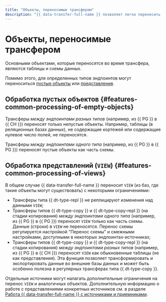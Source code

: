 ```yaml
---
title: "Объекты, переносимые трансфером"
description: "{{ data-transfer-full-name }} позволяет легко переносить данные таблиц, пустые объекты и представления."
---
```

# Объекты, переносимые трансфером

Основными объектами, которые переносятся во время трансфера, являются таблицы и схемы данных. 

Помимо этого, для определенных типов эндпоинтов могут переноситься [пустые объекты](#features-common-processing-of-empty-objects) или [представления](#features-common-processing-of-views).

## Обработка пустых объектов {#features-common-processing-of-empty-objects}

Трансферы _между эндпоинтами разных типов_ (например, из {{ PG }} в {{ CH }}) переносят только непустые объекты. Например, таблицы (в реляционных базах данных), не содержащие кортежей или содержащие нулевое число полей, не переносятся.

Трансферы _между эндпоинтами одного типа_ (например, из {{ PG }} в {{ PG }}) переносят пустые объекты как часть схемы.

## Обработка представлений (`VIEW`) {#features-common-processing-of-views}

В общем случае {{ data-transfer-full-name }} переносит `VIEW` (из баз, где такие объекты могут существовать) с некоторыми ограничениями:

* Трансферы типа {{ dt-type-repl }} не реплицируют изменения над данными `VIEW`;
* Трансферы типов {{ dt-type-copy }} и {{ dt-type-copy-repl }} (на стадии копирования) _между эндпоинтами одного типа_ (например, из {{ PG }} в {{ PG }}) переносят `VIEW` только как часть схемы. Данные (строки) в `VIEW` не переносятся. Перенос схемы регулируется настройкой "Перенос схемы" и смежными настройками, доступными в некоторых эндпоинтах-источниках;
* Трансферы типов {{ dt-type-copy }} и {{ dt-type-copy-repl }} (на стадии копирования) _между эндпоинтами разных типов_ (например, из {{ PG }} в {{ CH }}) переносят `VIEW` как обыкновенные таблицы (не как представления). Эта функция позволяет трансформировать и экспортировать данные во внешние базы данных и может быть особенно полезна в регулярных трансферах типа {{ dt-type-copy }}.

Отдельные источники могут налагать дополнительные ограничения на перенос `VIEW` и аналогичных объектов. Дополнительную информацию о работе с представлениями конкретных источников см. в разделе [Работа {{ data-transfer-full-name }} с источниками и приемниками](work-with-endpoints.md).